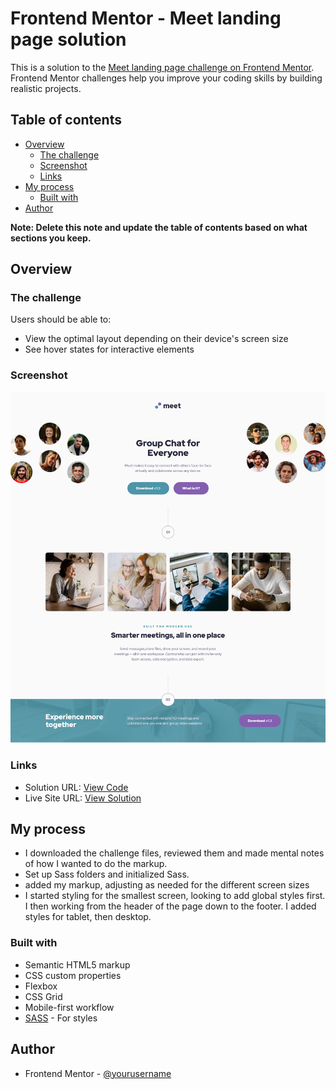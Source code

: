 # Frontend Mentor - Meet landing page solution

This is a solution to the [Meet landing page challenge on Frontend Mentor](https://www.frontendmentor.io/challenges/meet-landing-page-rbTDS6OUR). Frontend Mentor challenges help you improve your coding skills by building realistic projects.

## Table of contents

- [Overview](#overview)
  - [The challenge](#the-challenge)
  - [Screenshot](#screenshot)
  - [Links](#links)
- [My process](#my-process)
  - [Built with](#built-with)
- [Author](#author)

**Note: Delete this note and update the table of contents based on what sections you keep.**

## Overview

### The challenge

Users should be able to:

- View the optimal layout depending on their device's screen size
- See hover states for interactive elements

### Screenshot

![](./meet-landing-page-screenshot.png)

### Links

- Solution URL: [View Code](https://github.com/ldg/meet-landing-page)
- Live Site URL: [View Solution](https://ldg.github.io/meet-landing-page/app/)

## My process

- I downloaded the challenge files, reviewed them and made mental notes of how I wanted to do the markup.
- Set up Sass folders and initialized Sass.
- added my markup, adjusting as needed for the different screen sizes
- I started styling for the smallest screen, looking to add global styles first. I then working from the header of the page down to the footer. I added styles for tablet, then desktop.

### Built with

- Semantic HTML5 markup
- CSS custom properties
- Flexbox
- CSS Grid
- Mobile-first workflow
- [SASS](https://sass-lang.com/) - For styles

## Author

- Frontend Mentor - [@yourusername](https://www.frontendmentor.io/profile/ldg)
